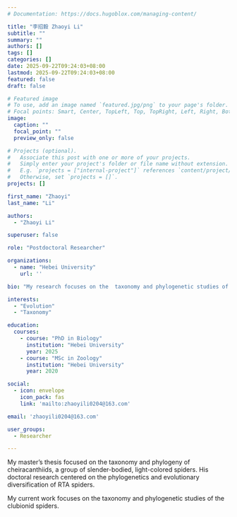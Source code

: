 ```yaml
---
# Documentation: https://docs.hugoblox.com/managing-content/

title: "李招毅 Zhaoyi Li"
subtitle: ""
summary: ""
authors: []
tags: []
categories: []
date: 2025-09-22T09:24:03+08:00
lastmod: 2025-09-22T09:24:03+08:00
featured: false
draft: false

# Featured image
# To use, add an image named `featured.jpg/png` to your page's folder.
# Focal points: Smart, Center, TopLeft, Top, TopRight, Left, Right, BottomLeft, Bottom, BottomRight.
image:
  caption: ""
  focal_point: ""
  preview_only: false

# Projects (optional).
#   Associate this post with one or more of your projects.
#   Simply enter your project's folder or file name without extension.
#   E.g. `projects = ["internal-project"]` references `content/project/deep-learning/index.md`.
#   Otherwise, set `projects = []`.
projects: []

first_name: "Zhaoyi"
last_name: "Li"

authors:
  - "Zhaoyi Li"

superuser: false

role: "Postdoctoral Researcher"

organizations:
  - name: "Hebei University"
    url: ''

bio: "My research focuses on the  taxonomy and phylogenetic studies of arachnids."

interests:
  - "Evolution"
  - "Taxonomy"

education:
  courses:
    - course: "PhD in Biology"
      institution: "Hebei University"
      year: 2025
    - course: "MSc in Zoology"
      institution: "Hebei University"
      year: 2020

social:
  - icon: envelope
    icon_pack: fas
    link: 'mailto:zhaoyili0204@163.com'

email: 'zhaoyili0204@163.com'

user_groups:
  - Researcher

---
```


My master’s thesis focused on the taxonomy and phylogeny of cheiracanthiids, a group of slender-bodied, light-colored spiders. His doctoral research centered on the phylogenetics and evolutionary diversification of RTA spiders.

My current work focuses on the taxonomy and phylogenetic studies of the clubionid spiders.
